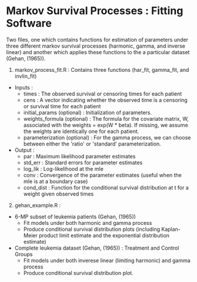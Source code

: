Markov Survival Processes :  Fitting Software
===============

Two files, one which contains functions for estimation of parameters under three different markov survival processes (harmonic, gamma, and inverse linear) and another which applies these functions to the a particular dataset (Gehan, (1965)).

1.  markov_process_fit.R :  Contains three functions (har_fit, gamma_fit, and invlin_fit)
  * Inputs : 
    * times : The observed survival or censoring times for each patient
    * cens : A vector indicating whether the observed time is a censoring or survival time for each patient
    * initial_params (optional) : Initialization of parameters.
    * weights_formula (optional) : The formula for the covariate matrix, W, associated with the weights = exp(W * beta).  If missing, we assume the weights are identically one for each patient.
    * parameterization (optional) : For the gamma process, we can choose between either the 'ratio' or 'standard' parameterization.
  * Output : 
    * par : Maximum likelihood parameter estimates
    * std_err : Standard errors for parameter estimates
    * log_lik : Log-likelihood at the mle
    * conv : Convergence of the parameter estimates (useful when the mle is at a boundary case)
    * cond_dist : Function for the conditional survival distribution at t for a weight given observed times

2.  gehan_example.R : 
 * 6-MP subset of leukemia patients (Gehan, (1965))
   * Fit models under both harmonic and gamma process
   * Produce conditional survival distribution plots (including Kaplan-Meier product limit estimate and the exponential distribution estimate)
 * Complete leukemia dataset (Gehan, (1965)) : Treatment and Control Groups
   * Fit models under both inverese linear (limiting harmonic) and gamma process
   * Produce conditional survival distribution plot.
